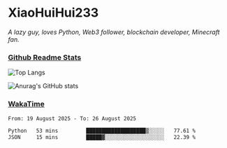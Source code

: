 # XiaoHuiHui233

*A lazy guy, loves Python, Web3 follower, blockchain developer, Minecraft fan.*

### [Github Readme Stats](https://github.com/anuraghazra/github-readme-stats)

![Top Langs](https://github-readme-stats.vercel.app/api/top-langs/?username=XiaoHuiHui233&layout=compact&theme=github_dark)

![Anurag's GitHub stats](https://github-readme-stats.vercel.app/api?username=XiaoHuiHui233&show_icons=true&theme=github_dark)

### [WakaTime](https://wakatime.com)

<!--START_SECTION:waka-->

```txt
From: 19 August 2025 - To: 26 August 2025

Python   53 mins         ███████████████████▒░░░░░   77.61 %
JSON     15 mins         █████▓░░░░░░░░░░░░░░░░░░░   22.39 %
```

<!--END_SECTION:waka-->
